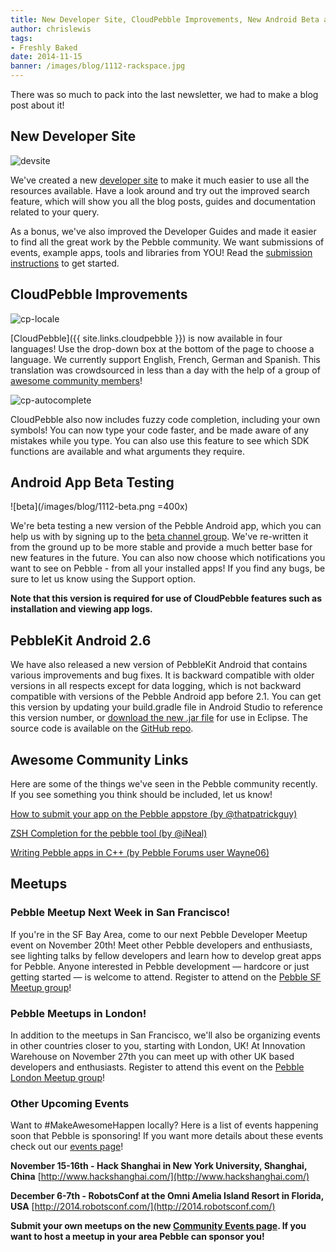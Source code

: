 ```yaml
---
title: New Developer Site, CloudPebble Improvements, New Android Beta and Meetups!
author: chrislewis
tags:
- Freshly Baked
date: 2014-11-15
banner: /images/blog/1112-rackspace.jpg
---
```


There was so much to pack into the last newsletter, we had to make a blog post 
about it!




## New Developer Site

![devsite](/images/blog/1112-devsite.png)

We've created a new [developer site](/) to make it much easier to use all the
resources available. Have a look around and try out the improved search feature,
which will show you all the blog posts, guides and documentation related to your
query.

As a bonus, we've also improved the Developer Guides and made it easier to find
all the great work by the Pebble community. We want submissions of events,
example apps, tools and libraries from YOU! Read the 
[submission instructions](/community/submission/) 
to get started.

## CloudPebble Improvements

![cp-locale](/images/blog/1112-cp-locale.png)

[CloudPebble]({{ site.links.cloudpebble }}) is now available in four languages!
Use the drop-down box at the bottom of the page to choose a language. We
currently support English, French, German and Spanish. This translation was
crowdsourced in less than a day with the help of a group of 
[awesome community members](https://github.com/pebble/cloudpebble/blob/master/translators.md)!

![cp-autocomplete](/images/blog/1112-cp-autocomplete.png)

CloudPebble also now includes fuzzy code completion, including your own symbols!
You can now type your code faster, and be made aware of any mistakes while you
type. You can also use this feature to see which SDK functions are available and
what arguments they require.

## Android App Beta Testing

![beta](/images/blog/1112-beta.png =400x)

We're beta testing a new version of the Pebble Android app, which you can help
us with by signing up to the 
[beta channel group](https://groups.google.com/forum/#!forum/pebble-android-beta). 
We've re-written it from the ground up to be more stable and provide a much
better base for new features in the future. You can also now choose which
notifications you want to see on Pebble - from all your installed apps! If you
find any bugs, be sure to let us know using the Support option.

**Note that this version is required for use of CloudPebble features such as
installation and viewing app logs.**

## PebbleKit Android 2.6

We have also released a new version of PebbleKit Android that contains various
improvements and bug fixes. It is backward compatible with older versions in all
respects except for data logging, which is not backward compatible with versions
of the Pebble Android app before 2.1. You can get this version by updating your
build.gradle file in Android Studio to reference this version number, or
[download the new .jar file](https://oss.sonatype.org/service/local/repositories/releases/content/com/getpebble/pebblekit/2.6.0/pebblekit-2.6.0-eclipse.jar) 
for use in Eclipse. The source code is available on the 
[GitHub repo](https://github.com/pebble/pebble-android-sdk).

## Awesome Community Links

Here are some of the things we've seen in the Pebble community recently. If you
see something you think should be included, let us know!

[How to submit your app on the Pebble appstore (by @thatpatrickguy)](http://www.sitepoint.com/submit-pebble-app-app-store/)

[ZSH Completion for the pebble tool (by @iNeal)](https://github.com/Neal/pebble-zsh-completion)

[Writing Pebble apps in C++ (by Pebble Forums user Wayne06)](https://forums.getpebble.com/discussion/17349/writing-pebble-apps-in-c-mild-success-one-stumbling-block-resolved)

## Meetups

### Pebble Meetup Next Week in San Francisco!

If you're in the SF Bay Area, come to our next Pebble Developer Meetup event on
November 20th! Meet other Pebble developers and enthusiasts, see lighting talks
by fellow developers and learn how to develop great apps for Pebble. Anyone
interested in Pebble development — hardcore or just getting started — is welcome
to attend. Register to attend on the 
[Pebble SF Meetup group](http://www.meetup.com/PebbleSF/)!

### Pebble Meetups in London!

In addition to the meetups in San Francisco, we'll also be organizing events in
other countries closer to you, starting with London, UK! At Innovation Warehouse
on November 27th you can meet up with other UK based developers and enthusiasts.
Register to attend this event on the 
[Pebble London Meetup group](http://www.meetup.com/PebbleLDN/)!

### Other Upcoming Events

Want to #MakeAwesomeHappen locally? Here is a list of events happening soon that
Pebble is sponsoring! If you want more details about these events check out our
[events page](/community/events/)!

**November 15-16th - Hack Shanghai in New York University, Shanghai, China**
[http://www.hackshanghai.com/](http://www.hackshanghai.com/)

**December 6-7th - RobotsConf at the Omni Amelia Island Resort in Florida, USA**
[http://2014.robotsconf.com/](http://2014.robotsconf.com/)

**Submit your own meetups on the new 
[Community Events page](/community/events/). 
If you want to host a meetup in your area Pebble can sponsor you!**
